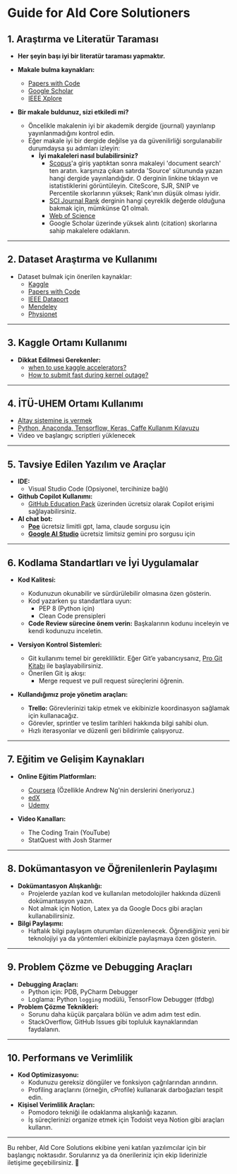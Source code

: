 # Guide for AId Core Solutioners

## 1. Araştırma ve Literatür Taraması
- **Her şeyin başı iyi bir literatür taraması yapmaktır.**
- **Makale bulma kaynakları:**
  - [Papers with Code](https://paperswithcode.com/)
  - [Google Scholar](https://scholar.google.com/)
  - [IEEE Xplore](https://ieeexplore.ieee.org/)

- **Bir makale buldunuz, sizi etkiledi mi?**  
  - Öncelikle makalenin iyi bir akademik dergide (journal) yayınlanıp yayınlanmadığını kontrol edin.  
  - Eğer makale iyi bir dergide değilse ya da güvenilirliği sorgulanabilir durumdaysa şu adımları izleyin:  
    - **İyi makaleleri nasıl bulabilirsiniz?**
      - [Scopus](https://www.scopus.com/)'a giriş yaptıktan sonra makaleyi 'document search' ten aratın. karşınıza çıkan satırda 'Source' sütununda yazan hangi dergide yayınlandığıdır. O derginin linkine tıklayın ve istatistiklerini görüntüleyin. CiteScore, SJR, SNIP ve Percentile skorlarının yüksek; Rank'ının düşük olması iyidir.
      - [SCI Journal Rank](https://www.scimagojr.com/journalrank.php) derginin hangi çeyreklik değerde olduğuna bakmak için, mümkünse Q1 olmalı.
      - [Web of Science](https://clarivate.com/webofscience/)
      - Google Scholar üzerinde yüksek alıntı (citation) skorlarına sahip makalelere odaklanın.

---

## 2. Dataset Araştırma ve Kullanımı
- Dataset bulmak için önerilen kaynaklar:
  - [Kaggle](https://www.kaggle.com/datasets)
  - [Papers with Code](https://paperswithcode.com/datasets)
  - [IEEE Dataport](https://ieee-dataport.org/)
  - [Mendeley](https://data.mendeley.com/)
  - [Physionet](https://physionet.org/)

---

## 3. Kaggle Ortamı Kullanımı
- **Dikkat Edilmesi Gerekenler:**  
  - [when to use kaggle accelerators?](https://www.kaggle.com/code/borismbobe/when-to-use-kaggle-accelerators)
  - [How to submit fast during kernel outage?](https://www.kaggle.com/c/aptos2019-blindness-detection/discussion/102718#latest-593892)  
---

## 4. İTÜ-UHEM Ortamı Kullanımı
- [Altay sistemine iş vermek](https://wiki.uhem.itu.edu.tr/w/index.php?title=Altay_sistemine_i%C5%9F_vermek)  
- [Python, Anaconda, Tensorflow, Keras, Caffe Kullanım Kılavuzu](https://wiki.uhem.itu.edu.tr/w/index.php?title=Python,_Anaconda,_Tensorflow,_Keras,_Caffe_Kullan%C4%B1m_K%C4%B1lavuzu)
- Video ve başlangıç scriptleri yüklenecek

---

## 5. Tavsiye Edilen Yazılım ve Araçlar
- **IDE:**
  - Visual Studio Code (Opsiyonel, tercihinize bağlı)
- **Github Copilot Kullanımı:**
  - [GitHub Education Pack](https://education.github.com/pack) üzerinden ücretsiz olarak Copilot erişimi sağlayabilirsiniz.
- **AI chat bot:**
  - **[Poe](https://poe.com/)** ücretsiz limitli gpt, lama, claude sorgusu için
  - **[Google AI Studio](https://aistudio.google.com/)** ücretsiz limitsiz gemini pro sorgusu için

---

## 6. Kodlama Standartları ve İyi Uygulamalar
- **Kod Kalitesi:**  
  - Kodunuzun okunabilir ve sürdürülebilir olmasına özen gösterin.  
  - Kod yazarken şu standartlara uyun:  
    - PEP 8 (Python için)
    - Clean Code prensipleri  
  - **Code Review sürecine önem verin:** Başkalarının kodunu inceleyin ve kendi kodunuzu inceletin.  

- **Versiyon Kontrol Sistemleri:**  
  - Git kullanımı temel bir gerekliliktir. Eğer Git’e yabancıysanız, [Pro Git Kitabı](https://git-scm.com/book/en/v2) ile başlayabilirsiniz.  
  - Önerilen Git iş akışı:  
    - Merge request ve pull request süreçlerini öğrenin.  

- **Kullandığımız proje yönetim araçları:**  
  - **Trello:** Görevlerinizi takip etmek ve ekibinizle koordinasyon sağlamak için kullanacağız.  
  - Görevler, sprintler ve teslim tarihleri hakkında bilgi sahibi olun.
  - Hızlı iterasyonlar ve düzenli geri bildirimle çalışıyoruz.
---

## 7. Eğitim ve Gelişim Kaynakları
- **Online Eğitim Platformları:**  
  - [Coursera](https://www.coursera.org/) (Özellikle Andrew Ng'nin derslerini öneriyoruz.)  
  - [edX](https://www.edx.org/)  
  - [Udemy](https://www.udemy.com/)  

- **Video Kanalları:**  
  - The Coding Train (YouTube)  
  - StatQuest with Josh Starmer  

---

## 8. Dokümantasyon ve Öğrenilenlerin Paylaşımı
- **Dokümantasyon Alışkanlığı:**  
  - Projelerde yazılan kod ve kullanılan metodolojiler hakkında düzenli dokümantasyon yazın.  
  - Not almak için Notion, Latex ya da Google Docs gibi araçları kullanabilirsiniz.  
- **Bilgi Paylaşımı:**  
  - Haftalık bilgi paylaşım oturumları düzenlenecek. Öğrendiğiniz yeni bir teknolojiyi ya da yöntemleri ekibinizle paylaşmaya özen gösterin.  

---

## 9. Problem Çözme ve Debugging Araçları
- **Debugging Araçları:**  
  - Python için: PDB, PyCharm Debugger  
  - Loglama: Python `logging` modülü, TensorFlow Debugger (tfdbg)  
- **Problem Çözme Teknikleri:**  
  - Sorunu daha küçük parçalara bölün ve adım adım test edin.  
  - StackOverflow, GitHub Issues gibi topluluk kaynaklarından faydalanın.  

---

## 10. Performans ve Verimlilik
- **Kod Optimizasyonu:**  
  - Kodunuzu gereksiz döngüler ve fonksiyon çağrılarından arındırın.  
  - Profiling araçlarını (örneğin, cProfile) kullanarak darboğazları tespit edin.  
- **Kişisel Verimlilik Araçları:**  
  - Pomodoro tekniği ile odaklanma alışkanlığı kazanın.  
  - İş süreçlerinizi organize etmek için Todoist veya Notion gibi araçları kullanın.

---

Bu rehber, AId Core Solutions ekibine yeni katılan yazılımcılar için bir başlangıç noktasıdır. Sorularınız ya da önerileriniz için ekip liderinizle iletişime geçebilirsiniz. 🚀
